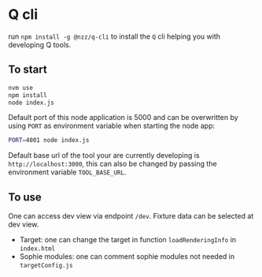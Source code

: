 # Q cli

run `npm install -g @nzz/q-cli` to install the `Q` cli helping you with developing Q tools.

## To start

```bash
nvm use
npm install
node index.js
```

Default port of this node application is 5000 and can be overwritten by using `PORT` as environment variable when starting the node app: 
```bash
PORT=4001 node index.js
``` 
Default base url of the tool your are currently developing is `http://localhost:3000`, this can also be changed by passing the environment variable `TOOL_BASE_URL`.

## To use

One can access dev view via endpoint `/dev`. Fixture data can be selected at dev view.

- Target: one can change the target in function `loadRenderingInfo` in `index.html`
- Sophie modules: one can comment sophie modules not needed in `targetConfig.js`